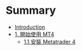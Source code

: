 # Summary

* [Introduction](README.md)
* [1. 開始使用 MT4](Chap1/1.0_Start.md)
   * [1.1 安裝 Metatrader 4](Chap1/1.1_InstallMt4.md)

